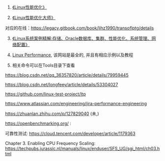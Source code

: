 1. [《Linux性能优化》](https://www.amazon.cn/dp/B072BN9G3L/ref=sr_1_1?ie=UTF8&qid=1546179306&sr=8-1&keywords=Linux%E6%80%A7%E8%83%BD%E4%BC%98%E5%8C%96)

2. [《Linux性能优化大师》](https://www.amazon.cn/dp/B011S7BYDA/ref=sr_1_2?ie=UTF8&qid=1546179306&sr=8-2&keywords=Linux%E6%80%A7%E8%83%BD%E4%BC%98%E5%8C%96)

对应的在线：https://legacy.gitbook.com/book/lihz1990/transoflptg/details

3. [《Linux系统案例精解:存储、Oracle数据库、集群、性能优化、系统管理、网络配置》](https://www.amazon.cn/dp/B0087M4Z7C/ref=sr_1_5?ie=UTF8&qid=1546179306&sr=8-5&keywords=Linux%E6%80%A7%E8%83%BD%E4%BC%98%E5%8C%96)

4. [Linux Performance](http://www.brendangregg.com/linuxperf.html), 该网站是最全的, 并且有相应示例以及教程

5. 相关命令可以在Tools目录下查看

https://blog.csdn.net/qq_36357820/article/details/79959445

https://blog.csdn.net/longfeey/article/details/53304027

https://github.com/linux-test-project/ltp


https://www.atlassian.com/engineering/jira-performance-engineering


https://zhuanlan.zhihu.com/p/127829040 (未,)

https://openbenchmarking.org/ : 

可靠性测试: https://cloud.tencent.com/developer/article/1179363


Chapter 3. Enabling CPU Frequency Scaling: https://techpubs.jurassic.nl/manuals/linux/enduser/SFS_UG/sgi_html/ch03.html